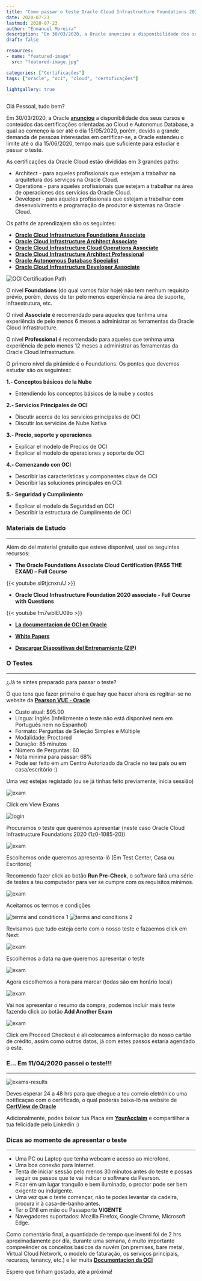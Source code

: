 ```yaml
---
title: "Como passar o teste Oracle Cloud Infrastructure Foundations 2020 (1z0-1085-20)"
date: 2020-07-23
lastmod: 2020-07-23
author: "Enmanuel Moreira"
description: "Em 30/03/2020, a Oracle anunciou a disponibilidade dos seus cursos e conteúdos das certificações orientadas ao Cloud e Autonomus Database, a qual ao començo ia ser até o dia 15/05/2020, porém, devido a grande demanda de pessoas interesadas em certificar-se, a Oracle estendeu o limite até o dia 15/06/2020, tempo mais que suficiente para estudiar e passar o teste."
draft: false

resources:
- name: "featured-image"
  src: "featured-image.jpg"

categories: ["Certificações"]
tags: ["oracle", "oci", "cloud", "certificações"]

lightgallery: true
---
```



<!--more-->

Olá Pessoal, tudo bem?

Em 30/03/2020, a Oracle **[anunciou](https://www.oracle.com/corporate/blog/free-certifications-oracle-oci-autonomous-033020.html)** a disponibilidade dos seus cursos e conteúdos das certificações orientadas ao Cloud e Autonomus Database, a qual ao començo ia ser até o dia 15/05/2020, porém, devido a grande demanda de pessoas interesadas em certificar-se, a Oracle estendeu o limite até o dia 15/06/2020, tempo mais que suficiente para estudiar e passar o teste.

As certificações da Oracle Cloud estão divididas em 3 grandes paths:

* Architect - para aqueles profissionais que estejam a trabalhar na arquitetura dos serviços na Oracle Cloud.
* Operations - para aqueles profissionais que estejam a trabalhar na área de operaciones dos servicios da Oracle Cloud.
* Developer - para aqueles profissionais que estejam a trabalhar com desenvolvimento e programação de produtor e sistemas na Oracle Cloud.

Os paths de aprendizajem são os seguintes:

* **[Oracle Cloud Infrastructure Foundations Associate](https://learn.oracle.com/ols/learning-path/understand-oci-foundations/35644/75258)**  
* **[Oracle Cloud Infrastructure Architect Associate](https://learn.oracle.com/ols/learning-path/become-oci-architect-associate/35644/75658)**
* **[Oracle Cloud Infrastructure Cloud Operations Associate](https://learn.oracle.com/ols/learning-path/manage-oci-operations-associate/35644/60972)**
* **[Oracle Cloud Infrastructure Architect Professional](https://learn.oracle.com/ols/learning-path/become-oci-architect-professional/35644/35802)**
* **[Oracle Autonomous Database Specialist](https://learn.oracle.com/ols/learning-path/become-an-autonomous-database-specialist/35573/55666)**
* **[Oracle Cloud Infrastructure Developer Associate](https://learn.oracle.com/ols/learning-path/become-oci-developer-associate/35644/75248)**

![OCI Certification Path](/images/oci-foundations/oci-cert-path.jpg)

O nível **Foundations** (do qual vamos falar hoje) não tem nenhum requisito prévio, porém, deves de ter pelo menos experiência na área de suporte, infraestrutura, etc.

O nível **Associate** é recomendado para aqueles que tenhma uma experiência de pelo menos 6 meses a administrar as ferramentas da Oracle Cloud Infrastructure.

O nível **Professional** é recomendado para aqueles que tenhma uma experiência de pelo menos 12 meses a administrar as ferramentas da Oracle Cloud Infrastructure.

O primero nível da pirámide é o Foundations. Os pontos que devemos estudar são os seguintes::

**1.- Conceptos básicos de la Nube**

* Entendiendo los conceptos básicos de la nube y costos

**2.- Servicios Principales de OCI**

* Discutir acerca de los servicios principales de OCI 
* Discutir los servicios de Nube Nativa

**3.- Precio, soporte y operaciones**

* Explicar el modelo de Precios de OCI
* Explicar el modelo de operaciones y soporte de OCI

**4.- Comenzando con OCI**

* Describir las características y componentes clave de OCI
* Describir las soluciones principales en OCI

**5.- Seguridad y Cumplimiento**

* Explicar el modelo de Seguridad en OCI
* Describir la estructura de Cumplimento de OCI

### Materiais de Estudo

***

Além do del material gratuito que esteve disponível, usei os seguintes recursos:

* **The Oracle Foundations Associate Cloud Certification (PASS THE EXAM) – Full Course**  
  
{{< youtube si9tjcnxruU >}}  

* **Oracle Cloud Infrastructure Foundation 2020 associate - Full Course with Questions**  

{{< youtube fm7wbIEU09o >}}  

* **[La documentacion de OCI en Oracle](https://docs.cloud.oracle.com/es-ww/iaas/Content/home.htm)**
  
* **[White Papers](https://docs.cloud.oracle.com/iaas/Content/General/Reference/aqswhitepapers.htm)**

* **[Descargar Diapositivas del Entrenamiento (ZIP)](https://www.oracle.com/a/ocom/docs/cloud/foundations_cert_content.zip)**

### O Testes

***

¿Já te sintes preparado para passar o teste?

O que tens que fazer primeiro é  que hay que hacer ahora es regitrar-se no website da **[Pearson VUE - Oracle](https://home.pearsonvue.com/oracle)**

* Custo atual: $95.00
* Língua: Inglés (Infelizmente o teste não está disponível nem em Português nem no Espanhol)  
* Formato: Perguntas de Seleção Simples e Múltiple  
* Modalidade: Proctored 
* Duração: 85 minutos
* Número de Perguntas: 60
* Nota mínima para passar: 68%
* Pode ser feito em um Centro Autorizado da Oracle no teu país ou em casa/escritório :)  

Uma vez estejas registado (ou se já tinhas feito previamente, inicia sessião)  

![exam](/images/oci-foundations/exam-0.png)

Click em View Exams  

![login](/images/oci-foundations/exam-1.png)

Procuramos o teste que queremos apresentar (neste caso Oracle Cloud Infrastructure Foundations 2020 (1z0-1085-20))  

![exam](/images/oci-foundations/exam-2.png)

Escolhemos onde queremos apresenta-lô (Em Test Center, Casa ou Escritório)  

Recomendo fazer click ao botão **Run Pre-Check**, o software fará uma série de testes a teu computador para ver se cumpre com os requisitos mínimos.  

![exam](/images/oci-foundations/exam-3.png)

Aceitamos os termos e condições  

![terms and conditions 1](/images/oci-foundations/exam-4.png)
![terms and conditions 2](/images/oci-foundations/exam-5.png)

Revisamos que tudo esteja certo com o nosso teste e fazaemos click em Next:

![exam](/images/oci-foundations/exam-6.png)

Escolhemos a data na que queremos apresentar o teste  

![exam](/images/oci-foundations/exam-7.png)

Agora escolhemos a hora para marcar (todas são em horário local)

![exam](/images/oci-foundations/exam-8.png)

Vai nos apresentar o resumo da compra, podemos incluir mais teste fazendo click ao botão **Add Another Exam**

![exam](/images/oci-foundations/exam-9.png)

Click em Proceed Checkout e ali colocamos a informação do nosso cartão de crédito, assim como outros datos, já com estes passos estaría agendado o este.

### E... Em 11/04/2020 passei o teste!!!

***

![exams-results](/images/oci-foundations/exam-score-report.png)

Deves esperar 24 a 48 hrs para que chegue a teu correio eletrónico uma notificaçao com o certificado, o qual poderás baixa-lô na website de **[CertView de Oracle](https://certview.oracle.com/)**  

Adicionalmente, podes baixar tua Placa em **[YourAcclaim](https://www.youracclaim.com/)** e compartilhar a tua felicidade pelo Linkedin :)  

### Dicas ao momento de apresentar o teste

***

* Uma PC ou Laptop que tenha webcam e acesso ao microfone.  
* Uma boa conexão para Internet.  
* Tenta de iniciar sessão pelo menos 30 minutos antes do teste e possas seguir os passos que te vai indicar o software da Pearson.  
* Ficar em um lugar tranquilo e bem iluminado, o proctor pode ser bem exigente ou indulgente.  
* Uma vez que o teste començar, não te podes levantar da cadeira, procura ir à casa-de-banho antes.  
* Ter o DNI em mão ou Passaporte **VIGENTE**  
* Navegadores suportados: Mozilla Firefox, Google Chrome, Microsoft Edge.  

Como comentário final, a quantidade de tempo que inventi foi de 2 hrs aproximadamente por día, durante uma semana, é muito importante compreênder os conceitos básicos da nuvém (on premises, bare metal, Virtual Cloud Network, o modelo de faturação, os serviços principais, recursos, tenancy, etc.) e ler muita **[Documentacion da OCI](https://docs.cloud.oracle.com/es-ww/iaas/Content/home.htm)**

Espero que tinham gostado, até a próxima!
